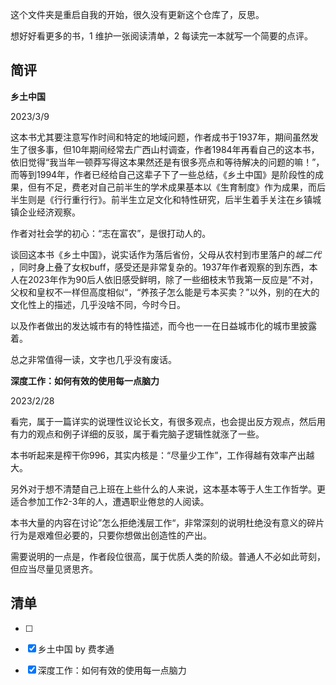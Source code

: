 这个文件夹是重启自我的开始，很久没有更新这个仓库了，反思。

想好好看更多的书，1 维护一张阅读清单，2 每读完一本就写一个简要的点评。



## 简评

 **乡土中国**

2023/3/9

这本书尤其要注意写作时间和特定的地域问题，作者成书于1937年，期间虽然发生了很多事，但10年期间经常去广西山村调查，作者1984年再看自己的这本书，依旧觉得“我当年一顿莽写得这本果然还是有很多亮点和等待解决的问题的嘛！”，而等到1994年，作者已经给自己这辈子下了一些总结，《乡土中国》是阶段性的成果，但有不足，费老对自己前半生的学术成果基本以《生育制度》作为成果，而后半生则是《行行重行行》。前半生立足文化和特性研究，后半生着手关注在乡镇城镇企业经济观察。

作者对社会学的初心：“志在富农”，是很打动人的。

谈回这本书《乡土中国》，说实话作为落后省份，父母从农村到市里落户的*城二代* ，同时身上叠了女权buff，感受还是非常复杂的。1937年作者观察的到东西，本人在2023年作为90后人依旧感受鲜明，除了一些细枝末节我第一反应是”不对，父权和皇权不一样但高度相似“，“养孩子怎么能是亏本买卖？”以外，别的在大的文化性上的描述，几乎没啥不同，今时今日。

以及作者做出的发达城市有的特性描述，而今也一一在日益城市化的城市里披露着。

总之非常值得一读，文字也几乎没有废话。

**深度工作：如何有效的使用每一点脑力** 

2023/2/28 

看完，属于一篇详实的说理性议论长文，有很多观点，也会提出反方观点，然后用有力的观点和例子详细的反驳，属于看完脑子逻辑性就涨了一些。

本书听起来是榨干你996，其实内核是：“尽量少工作”，工作得越有效率产出越大。

另外对于想不清楚自己上班在上些什么的人来说，这本基本等于人生工作哲学。更适合参加工作2-3年的人，遭遇职业倦怠的人阅读。

本书大量的内容在讨论”怎么拒绝浅层工作“，非常深刻的说明杜绝没有意义的碎片行为是艰难但必要的，只要你想做出创造性的产出。

需要说明的一点是，作者段位很高，属于优质人类的阶级。普通人不必如此苛刻，但应当尽量见贤思齐。



## 清单

- [ ] 
- [x] 乡土中国 by 费孝通
- [x] 深度工作：如何有效的使用每一点脑力  

